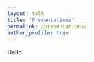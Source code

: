 ```yaml
---
layout: talk
title: "Presentations"
permalink: /presentations/
author_profile: true
---
```



Hello
